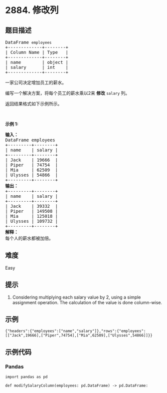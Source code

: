 # 2884. 修改列

## 题目描述

<pre>
DataFrame <code>employees</code>
+-------------+--------+
| Column Name | Type   |
+-------------+--------+
| name        | object |
| salary      | int    |
+-------------+--------+
</pre>

<p>一家公司决定增加员工的薪水。</p>

<p>编写一个解决方案，将每个员工的薪水乘以2来 <strong>修改</strong>&nbsp;<code>salary</code>&nbsp;列。</p>

<p>返回结果格式如下示例所示。</p>

<p>&nbsp;</p>

<p><b>示例 1:</b></p>

<pre>
<strong>输入：
</strong>DataFrame employees
+---------+--------+
| name    | salary |
+---------+--------+
| Jack    | 19666  |
| Piper   | 74754  |
| Mia     | 62509  |
| Ulysses | 54866  |
+---------+--------+
<strong>输出：
</strong>+---------+--------+
| name    | salary |
+---------+--------+
| Jack    | 39332  |
| Piper   | 149508 |
| Mia     | 125018 |
| Ulysses | 109732 |
+---------+--------+
<strong>解释：
</strong>每个人的薪水都被加倍。</pre>


## 难度

Easy

## 提示

1. Considering multiplying each salary value by 2, using a simple assignment operation. The calculation of the value is done column-wise.

## 示例

```
{"headers":{"employees":["name","salary"]},"rows":{"employees":[["Jack",19666],["Piper",74754],["Mia",62509],["Ulysses",54866]]}}
```

## 示例代码

### Pandas

```pythondata
import pandas as pd

def modifySalaryColumn(employees: pd.DataFrame) -> pd.DataFrame:
    
```

